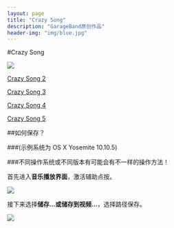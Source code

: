 ```yaml
---
layout: page
title: "Crazy Song"
description: "GarageBand原创作品"
header-img: "img/blue.jpg"
---
```


#Crazy Song

[![](http://computereric.xyz/cache/img/musicplay.png)](http://www.computereric.xyz/cache/files/crazysong1.mp3)

[Crazy Song 2](http://www.computereric.xyz/cache/files/crazysong2.mp3)

[Crazy Song 3](http://www.computereric.xyz/cache/files/crazysong3.mp3)

[Crazy Song 4](http://www.computereric.xyz/cache/files/crazysong4.mp3)

[Crazy Song 5](http://www.computereric.xyz/cache/files/crazysong5.mp3)

##如何保存？
 
###(示例系统为 OS X Yosemite 10.10.5)

###不同操作系统或不同版本有可能会有不一样的操作方法！

首先进入**音乐播放界面**，激活辅助点按。

![](http://www.computereric.xyz/cache/img/crazysongsave1.png)

接下来选择**储存…**或**储存到视频…**，选择路径保存。

![](http://www.computereric.xyz/cache/img/crazysongsave2.png)
